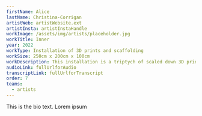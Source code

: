 ```yaml
---
firstName: Alice
lastName: Christina-Corrigan
artistWeb: artistWebsite.ext
artistInsta: artistInstaHandle
workImage: /assets/img/artists/placeholder.jpg
workTitle: Inner
year: 2022
workType: Installation of 3D prints and scaffolding
workSize: 250cm x 200cm x 100cm
workDescription: This installation is a triptych of scaled down 3D printed figures of the artist moving through a delineated space. Using the accuracy of digital technology, this piece grants access for the first time for the blind artist to his own body. The figures are framed with layers of scaffolding that are a parody of gallery casements. Through granting every visitor, sight disabled or otherwise, access to the touchable figures, it offers something close to equality of experience.
audioLink: fullUrlforAudio
transcriptLink: fullUrlforTranscript
order: 7
teams:
  - artists
---
```


This is the bio text.
Lorem ipsum
